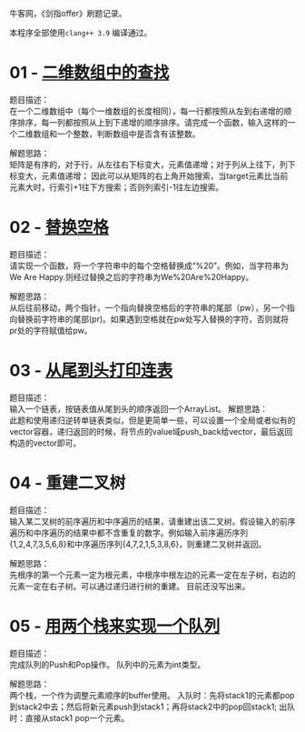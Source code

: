 牛客网，《剑指offer》刷题记录。  

本程序全部使用`clang++ 3.9` 编译通过。   

# 01 - [二维数组中的查找](./01-serchInMartix.cpp)

题目描述：  
	在一个二维数组中（每个一维数组的长度相同），每一行都按照从左到右递增的顺序排序，每一列都按照从上到下递增的顺序排序。请完成一个函数，输入这样的一个二维数组和一个整数，判断数组中是否含有该整数。 
	
解题思路：  
	矩阵是有序的，对于行，从左往右下标变大，元素值递增；对于列从上往下，列下标变大，元素值递增；
	因此可以从矩阵的右上角开始搜索，当target元素比当前元素大时，行索引+1往下方搜索；否则列索引-1往左边搜索。
	
# 02 - [替换空格](./02-replaceSpace.cpp) 

题目描述：  
	请实现一个函数，将一个字符串中的每个空格替换成“%20”。例如，当字符串为We Are Happy.则经过替换之后的字符串为We%20Are%20Happy。
	
解题思路：  
	从后往前移动，两个指针，一个指向替换空格后的字符串的尾部（pw），另一个指向替换前字符串的尾部(pr)。如果遇到空格就在pw处写入替换的字符，否则就将pr处的字符赋值给pw。


# 03 - [从尾到头打印连表](./03-printListFromTailToHead.cpp) 

题目描述：  
	输入一个链表，按链表值从尾到头的顺序返回一个ArrayList。
解题思路：  
	此题和使用递归逆转单链表类似，但是更简单一些，可以设置一个全局或者似有的vector<int>容器，递归返回的时候，将节点的value域push_back给vector，最后返回构造的vector即可。

# 04 -  重建二叉树

题目描述：  
	输入某二叉树的前序遍历和中序遍历的结果，请重建出该二叉树。假设输入的前序遍历和中序遍历的结果中都不含重复的数字。例如输入前序遍历序列{1,2,4,7,3,5,6,8}和中序遍历序列{4,7,2,1,5,3,8,6}，则重建二叉树并返回。
	
解题思路：  
	先根序的第一个元素一定为根元素，中根序中根左边的元素一定在左子树，右边的元素一定在右子树。可以通过递归进行树的重建。
	目前还没写出来。

# 05 - [用两个栈来实现一个队列](./05-stack-make-queue.cpp)

题目描述：  
	完成队列的Push和Pop操作。 队列中的元素为int类型。    

解题思路：  
	两个栈，一个作为调整元素顺序的buffer使用。
	入队时：先将stack1的元素都pop到stack2中去；然后将新元素push到stack1；再将stack2中的pop回stack1;
	出队时：直接从stack1 pop一个元素。
	
	